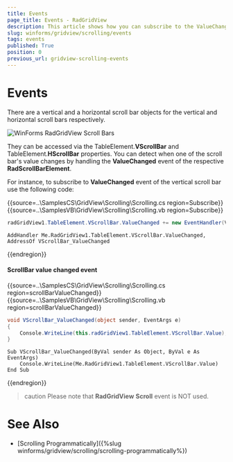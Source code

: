 ```yaml
---
title: Events
page_title: Events - RadGridView
description: This article shows how you can subscribe to the ValueChanged event of the vertical scrollbar.
slug: winforms/gridview/scrolling/events
tags: events
published: True
position: 0
previous_url: gridview-scrolling-events
---
```


# Events

There are a vertical and a horizontal scroll bar objects for the vertical and horizontal scroll bars respectively. 

![WinForms RadGridView Scroll Bars](images/gridview-scrolling-events001.png)

They can be accessed via the TableElement.**VScrollBar** and TableElement.**HScrollBar** properties. You can detect when one of the scroll bar's value changes by handling the **ValueChanged** event of the respective **RadScrollBarElement**.

For instance, to subscribe to **ValueChanged** event of the vertical scroll bar use the following code:

{{source=..\SamplesCS\GridView\Scrolling\Scrolling.cs region=Subscribe}} 
{{source=..\SamplesVB\GridView\Scrolling\Scrolling.vb region=Subscribe}} 

````C#
radGridView1.TableElement.VScrollBar.ValueChanged += new EventHandler(VScrollBar_ValueChanged);

````
````VB.NET
AddHandler Me.RadGridView1.TableElement.VScrollBar.ValueChanged, AddressOf VScrollBar_ValueChanged

````

{{endregion}} 


#### ScrollBar value changed event

{{source=..\SamplesCS\GridView\Scrolling\Scrolling.cs region=scrollBarValueChanged}} 
{{source=..\SamplesVB\GridView\Scrolling\Scrolling.vb region=scrollBarValueChanged}} 

````C#
void VScrollBar_ValueChanged(object sender, EventArgs e)
{
    Console.WriteLine(this.radGridView1.TableElement.VScrollBar.Value);
}

````
````VB.NET
Sub VScrollBar_ValueChanged(ByVal sender As Object, ByVal e As EventArgs)
    Console.WriteLine(Me.RadGridView1.TableElement.VScrollBar.Value)
End Sub

````

{{endregion}} 

>caution Please note that **RadGridView** **Scroll** event is NOT used.
>

# See Also
* [Scrolling Programmatically]({%slug winforms/gridview/scrolling/scrolling-programmatically%})

